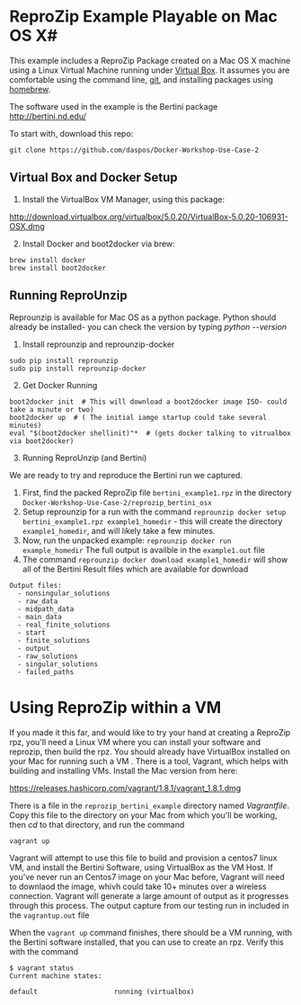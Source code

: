 # ReproZip Example Playable on Mac OS X#

This example includes a ReproZip Package created on a Mac OS X machine using a Linux Virtual Machine running under
[Virtual Box](https://www.virtualbox.org/wiki/VirtualBox). It assumes you are comfortable using the command line,
[git](https://git-scm.com/), and installing packages using [homebrew](http://brew.sh/).

The software used in the example is the Bertini package http://bertini.nd.edu/

To start with, download this repo:

```
git clone https://github.com/daspos/Docker-Workshop-Use-Case-2
```

## Virtual Box and Docker Setup

1. Install the VirtualBox VM Manager, using this package:

 http://download.virtualbox.org/virtualbox/5.0.20/VirtualBox-5.0.20-106931-OSX.dmg

2. Install Docker and boot2docker via brew:

 ```
 brew install docker
 brew install boot2docker
 ```

## Running ReproUnzip

Reprounzip is available for Mac OS as a python package. Python should already be installed- you can
check the version by typing *python --version*

1. Install reprounzip and reprounzip-docker

 ```
 sudo pip install reprounzip
 sudo pip install reprounzip-docker
 ```

2. Get Docker Running

 ```
 boot2docker init  # This will download a boot2docker image ISO- could take a minute or two)
 boot2docker up  # ( The initial iamge startup could take several minutes)
 eval "$(boot2docker shellinit)"*  # (gets docker talking to vitrualbox via boot2docker)
 ```

3. Running ReproUnzip (and Bertini)

 We are ready to try and reproduce the Bertini run we captured.

 1. First, find the packed ReproZip file `bertini_example1.rpz` in the directory `Docker-Workshop-Use-Case-2/reprozip_bertini_osx`
 2. Setup reprounzip for a run with the command `reprounzip docker setup bertini_example1.rpz example1_homedir` - this will create the directory `example1_homedir`, and will likely take a few minutes.
 3. Now, run the unpacked example: `reprounzip docker run example_homedir`   The full output is availble in the `example1.out` file
 4. The command `reprounzip docker download example1_homedir` will show all of the Bertini Result files which are available for download
```
Output files:
  - nonsingular_solutions
  - raw_data
  - midpath_data
  - main_data
  - real_finite_solutions
  - start
  - finite_solutions
  - output
  - raw_solutions
  - singular_solutions
  - failed_paths
```

# Using ReproZip within a VM

 If you made it this far, and would like to try your hand at creating a ReproZip rpz, you'll need a Linux VM where
you can install your software and reprozip, then build the rpz. You should already have VirtualBox installed on your
Mac for running such a VM . There is a tool, Vagrant, which helps with  building and installing VMs. Install the Mac
version from here: 

 https://releases.hashicorp.com/vagrant/1.8.1/vagrant_1.8.1.dmg

 There is a file in the `reprozip_bertini_example` directory named *Vagrantfile*. Copy this file to the directory on your Mac from which you'll be working, then *cd* to that directory, and run the command

```
vagrant up
```
 Vagrant will attempt to use this file to build and provision a centos7 linux VM, and install the Bertini Software, using VirtualBox as the VM Host. If you've never run an Centos7 image on your Mac before, Vagrant will need to downlaod the image, whivh could take 10+ minutes over a wireless connection. Vagrant will generate a large amount of output as it progresses through this process. The output capture from our testing run in included in the `vagrantup.out` file

 When the ``vagrant up`` command finishes, there should be a VM running, with the Bertini software installed, that you can use
to create an rpz. Verify this with the command

```
$ vagrant status
Current machine states:

default                   running (virtualbox)
```
